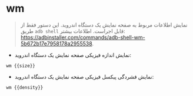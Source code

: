 # wm

> نمایش اطلاعات مربوط به صفحه نمایش یک دستگاه اندروید.
> این دستور فقط از طریق `adb shell` قابل اجراست.
> اطلاعات بیشتر: <https://adbinstaller.com/commands/adb-shell-wm-5b672b17e7958178a2955538>.

- نمایش اندازه فیزیکی صفحه نمایش یک دستگاه اندروید:

`wm {{size}}`

- نمایش فشردگی پیکسل فیزیکی صفحه نمایش یک دستگاه اندروید:

`wm {{density}}`
